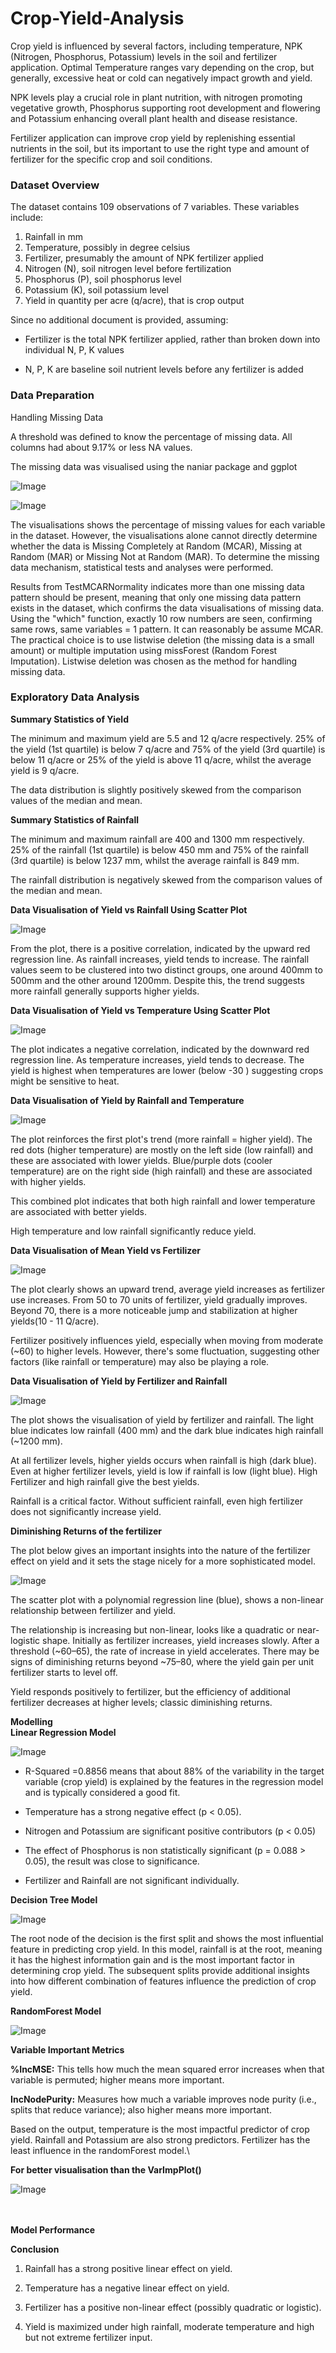 # Crop-Yield-Analysis

<div>

Crop yield is influenced by several factors, including temperature, NPK (Nitrogen, Phosphorus, Potassium) levels in the soil and fertilizer application. Optimal Temperature ranges vary depending on the crop, but generally, excessive heat or cold can negatively impact growth and yield.

NPK levels play a crucial role in plant nutrition, with nitrogen promoting vegetative growth, Phosphorus supporting root development and flowering and Potassium enhancing overall plant health and disease resistance.

Fertilizer application can improve crop yield by replenishing essential nutrients in the soil, but its important to use the right type and amount of fertilizer for the specific crop and soil conditions.

### **Dataset Overview**

The dataset contains 109 observations of 7 variables. These variables include:

1.  Rainfall in mm
2.  Temperature, possibly in degree celsius
3.  Fertilizer, presumably the amount of NPK fertilizer applied
4.  Nitrogen (N), soil nitrogen level before fertilization
5.  Phosphorus (P), soil phosphorus level
6.  Potassium (K), soil potassium level
7.  Yield in quantity per acre (q/acre), that is crop output

Since no additional document is provided, assuming:

-   Fertilizer is the total NPK fertilizer applied, rather than broken down into individual N, P, K values

-   N, P, K are baseline soil nutrient levels before any fertilizer is added

### **Data Preparation**

Handling Missing Data

A threshold was defined to know the percentage of missing data. All columns had about 9.17% or less NA values.

The missing data was visualised using the naniar package and ggplot

![Image](https://github.com/user-attachments/assets/53d40d17-65b4-41e0-8411-90446b7445c2)

![Image](https://github.com/user-attachments/assets/ee9d92e9-1a3e-4eb8-b6cd-4e781c04ecfd)

The visualisations shows the percentage of missing values for each variable in the dataset. However, the visualisations alone cannot directly determine whether the data is Missing Completely at Random (MCAR), Missing at Random (MAR) or Missing Not at Random (MAR). To determine the missing data mechanism, statistical tests and analyses were performed.

Results from TestMCARNormality indicates more than one missing data pattern should be present, meaning that only one missing data pattern exists in the dataset, which confirms the data visualisations of missing data. Using the "which" function, exactly 10 row numbers are seen, confirming same rows, same variables = 1 pattern. It can reasonably be assume MCAR. The practical choice is to use listwise deletion (the missing data is a small amount) or multiple imputation using missForest (Random Forest Imputation). Listwise deletion was chosen as the method for handling missing data.

### **Exploratory Data Analysis**

**Summary Statistics of Yield**

The minimum and maximum yield are 5.5 and 12 q/acre respectively. 25% of the yield (1st quartile) is below 7 q/acre and 75% of the yield (3rd quartile) is below 11 q/acre or 25% of the yield is above 11 q/acre, whilst the average yield is 9 q/acre.

The data distribution is slightly positively skewed from the comparison values of the median and mean.

**Summary Statistics of Rainfall**

The minimum and maximum rainfall are 400 and 1300 mm respectively. 25% of the rainfall (1st quartile) is below 450 mm and 75% of the rainfall (3rd quartile) is below 1237 mm, whilst the average rainfall is 849 mm.

The rainfall distribution is negatively skewed from the comparison values of the median and mean.

**Data Visualisation of Yield vs Rainfall Using Scatter Plot**

![Image](https://github.com/user-attachments/assets/f9ac09e3-d5ee-471f-a6a4-ea37ffa855ef)

From the plot, there is a positive correlation, indicated by the upward red regression line. As rainfall increases, yield tends to increase. The rainfall values seem to be clustered into two distinct groups, one around 400mm to 500mm and the other around 1200mm. Despite this, the trend suggests more rainfall generally supports higher yields.

**Data Visualisation of Yield vs Temperature Using Scatter Plot**

![Image](https://github.com/user-attachments/assets/e5a378f4-03be-4c0e-91cb-a6562582ae5b)

The plot indicates a negative correlation, indicated by the downward red regression line. As temperature increases, yield tends to decrease. The yield is highest when temperatures are lower (below -30 ) suggesting crops might be sensitive to heat.

**Data Visualisation of Yield by Rainfall and Temperature**

![Image](https://github.com/user-attachments/assets/459396a1-d20e-47b4-8bd3-e858484ece39)

The plot reinforces the first plot's trend (more rainfall = higher yield). The red dots (higher temperature) are mostly on the left side (low rainfall) and these are associated with lower yields. Blue/purple dots (cooler temperature) are on the right side (high rainfall) and these are associated with higher yields.

This combined plot indicates that both high rainfall and lower temperature are associated with better yields.

High temperature and low rainfall significantly reduce yield.

**Data Visualisation of Mean Yield vs Fertilizer**

![Image](https://github.com/user-attachments/assets/118029cb-33bd-4b48-ab84-3f100edc0711)

The plot clearly shows an upward trend, average yield increases as fertilizer use increases. From 50 to 70 units of fertilizer, yield gradually improves. Beyond 70, there is a more noticeable jump and stabilization at higher yields(10 - 11 Q/acre).

Fertilizer positively influences yield, especially when moving from moderate (\~60) to higher levels. However, there's some fluctuation, suggesting other factors (like rainfall or temperature) may also be playing a role.

**Data Visualisation of Yield by Fertilizer and Rainfall**

![Image](https://github.com/user-attachments/assets/96ca4b18-4b40-42b5-84be-6e9570ba6662)

The plot shows the visualisation of yield by fertilizer and rainfall. The light blue indicates low rainfall (400 mm) and the dark blue indicates high rainfall (\~1200 mm).

At all fertilizer levels, higher yields occurs when rainfall is high (dark blue). Even at higher fertilizer levels, yield is low if rainfall is low (light blue). High Fertilizer and high rainfall give the best yields.

Rainfall is a critical factor. Without sufficient rainfall, even high fertilizer does not significantly increase yield.

**Diminishing Returns of the fertilizer**

The plot below gives an important insights into the nature of the fertilizer effect on yield and it sets the stage nicely for a more sophisticated model.

![Image](https://github.com/user-attachments/assets/10c86a71-b7af-46e5-80e5-8245622ba3b9)

The scatter plot with a polynomial regression line (blue), shows a non-linear relationship between fertilizer and yield.

The relationship is increasing but non-linear, looks like a quadratic or near-logistic shape. Initially as fertilizer increases, yield increases slowly. After a threshold (\~60–65), the rate of increase in yield accelerates. There may be signs of diminishing returns beyond \~75–80, where the yield gain per unit fertilizer starts to level off.

Yield responds positively to fertilizer, but the efficiency of additional fertilizer decreases at higher levels; classic diminishing returns.

**Modelling**\
**Linear Regression Model**

![Image](https://github.com/user-attachments/assets/19a5b7eb-20d4-4938-9a99-58e0287cbcdb)

-   R-Squared =0.8856 means that about 88% of the variability in the target variable (crop yield) is explained by the features in the regression model and is typically considered a good fit.

-   Temperature has a strong negative effect (p \< 0.05).

-   Nitrogen and Potassium are significant positive contributors (p \< 0.05)

-   The effect of Phosphorus is non statistically significant (p = 0.088 \> 0.05), the result was close to significance.

-   Fertilizer and Rainfall are not significant individually.

**Decision Tree Model**

![Image](https://github.com/user-attachments/assets/0b519a03-e05c-41e1-896e-82e38805483c)

The root node of the decision is the first split and shows the most influential feature in predicting crop yield. In this model, rainfall is at the root, meaning it has the highest information gain and is the most important factor in determining crop yield. The subsequent splits provide additional insights into how different combination of features influence the prediction of crop yield.

**RandomForest Model**

![Image](https://github.com/user-attachments/assets/0123f534-c1bf-4407-8568-b42eebf6aebf)

**Variable Important Metrics**

**%IncMSE:** This tells how much the mean squared error increases when that variable is permuted; higher means more important.

**IncNodePurity:** Measures how much a variable improves node purity (i.e., splits that reduce variance); also higher means more important.

Based on the output, temperature is the most impactful predictor of crop yield. Rainfall and Potassium are also strong predictors. Fertilizer has the least influence in the randomForest model.\

**For better visualisation than the VarImpPlot()**

![Image](https://github.com/user-attachments/assets/c73c9de5-13b2-4735-beb3-a83ac5a87c51)

\
\
**Model Performance**

**Conclusion**

1.  Rainfall has a strong positive linear effect on yield.

2.  Temperature has a negative linear effect on yield.

3.  Fertilizer has a positive non-linear effect (possibly quadratic or logistic).

4.  Yield is maximized under high rainfall, moderate temperature and high but not extreme fertilizer input.

</div>
